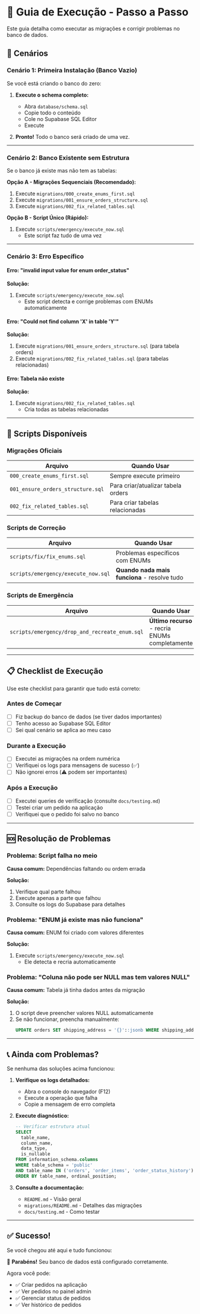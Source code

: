 # 📖 Guia de Execução - Passo a Passo

Este guia detalha como executar as migrações e corrigir problemas no banco de dados.

## 🎯 Cenários

### Cenário 1: Primeira Instalação (Banco Vazio)

Se você está criando o banco do zero:

1. **Execute o schema completo:**
   - Abra `database/schema.sql`
   - Copie todo o conteúdo
   - Cole no Supabase SQL Editor
   - Execute

2. **Pronto!** Todo o banco será criado de uma vez.

---

### Cenário 2: Banco Existente sem Estrutura

Se o banco já existe mas não tem as tabelas:

**Opção A - Migrações Sequenciais (Recomendado):**

1. Execute `migrations/000_create_enums_first.sql`
2. Execute `migrations/001_ensure_orders_structure.sql`
3. Execute `migrations/002_fix_related_tables.sql`

**Opção B - Script Único (Rápido):**

1. Execute `scripts/emergency/execute_now.sql`
   - Este script faz tudo de uma vez

---

### Cenário 3: Erro Específico

#### Erro: "invalid input value for enum order_status"

**Solução:**
1. Execute `scripts/emergency/execute_now.sql`
   - Este script detecta e corrige problemas com ENUMs automaticamente

#### Erro: "Could not find column 'X' in table 'Y'"

**Solução:**
1. Execute `migrations/001_ensure_orders_structure.sql` (para tabela orders)
2. Execute `migrations/002_fix_related_tables.sql` (para tabelas relacionadas)

#### Erro: Tabela não existe

**Solução:**
1. Execute `migrations/002_fix_related_tables.sql`
   - Cria todas as tabelas relacionadas

---

## 🔧 Scripts Disponíveis

### Migrações Oficiais

| Arquivo | Quando Usar |
|---------|-------------|
| `000_create_enums_first.sql` | Sempre execute primeiro |
| `001_ensure_orders_structure.sql` | Para criar/atualizar tabela orders |
| `002_fix_related_tables.sql` | Para criar tabelas relacionadas |

### Scripts de Correção

| Arquivo | Quando Usar |
|---------|-------------|
| `scripts/fix/fix_enums.sql` | Problemas específicos com ENUMs |
| `scripts/emergency/execute_now.sql` | **Quando nada mais funciona** - resolve tudo |

### Scripts de Emergência

| Arquivo | Quando Usar |
|---------|-------------|
| `scripts/emergency/drop_and_recreate_enum.sql` | **Último recurso** - recria ENUMs completamente |

---

## 📋 Checklist de Execução

Use este checklist para garantir que tudo está correto:

### Antes de Começar

- [ ] Fiz backup do banco de dados (se tiver dados importantes)
- [ ] Tenho acesso ao Supabase SQL Editor
- [ ] Sei qual cenário se aplica ao meu caso

### Durante a Execução

- [ ] Executei as migrações na ordem numérica
- [ ] Verifiquei os logs para mensagens de sucesso (✅)
- [ ] Não ignorei erros (⚠️ podem ser importantes)

### Após a Execução

- [ ] Executei queries de verificação (consulte `docs/testing.md`)
- [ ] Testei criar um pedido na aplicação
- [ ] Verifiquei que o pedido foi salvo no banco

---

## 🆘 Resolução de Problemas

### Problema: Script falha no meio

**Causa comum:** Dependências faltando ou ordem errada

**Solução:**
1. Verifique qual parte falhou
2. Execute apenas a parte que falhou
3. Consulte os logs do Supabase para detalhes

### Problema: "ENUM já existe mas não funciona"

**Causa comum:** ENUM foi criado com valores diferentes

**Solução:**
1. Execute `scripts/emergency/execute_now.sql`
   - Ele detecta e recria automaticamente

### Problema: "Coluna não pode ser NULL mas tem valores NULL"

**Causa comum:** Tabela já tinha dados antes da migração

**Solução:**
1. O script deve preencher valores NULL automaticamente
2. Se não funcionar, preencha manualmente:
   ```sql
   UPDATE orders SET shipping_address = '{}'::jsonb WHERE shipping_address IS NULL;
   ```

---

## 📞 Ainda com Problemas?

Se nenhuma das soluções acima funcionou:

1. **Verifique os logs detalhados:**
   - Abra o console do navegador (F12)
   - Execute a operação que falha
   - Copie a mensagem de erro completa

2. **Execute diagnóstico:**
   ```sql
   -- Verificar estrutura atual
   SELECT 
     table_name,
     column_name,
     data_type,
     is_nullable
   FROM information_schema.columns
   WHERE table_schema = 'public'
   AND table_name IN ('orders', 'order_items', 'order_status_history')
   ORDER BY table_name, ordinal_position;
   ```

3. **Consulte a documentação:**
   - `README.md` - Visão geral
   - `migrations/README.md` - Detalhes das migrações
   - `docs/testing.md` - Como testar

---

## ✅ Sucesso!

Se você chegou até aqui e tudo funcionou:

🎉 **Parabéns!** Seu banco de dados está configurado corretamente.

Agora você pode:
- ✅ Criar pedidos na aplicação
- ✅ Ver pedidos no painel admin
- ✅ Gerenciar status de pedidos
- ✅ Ver histórico de pedidos
